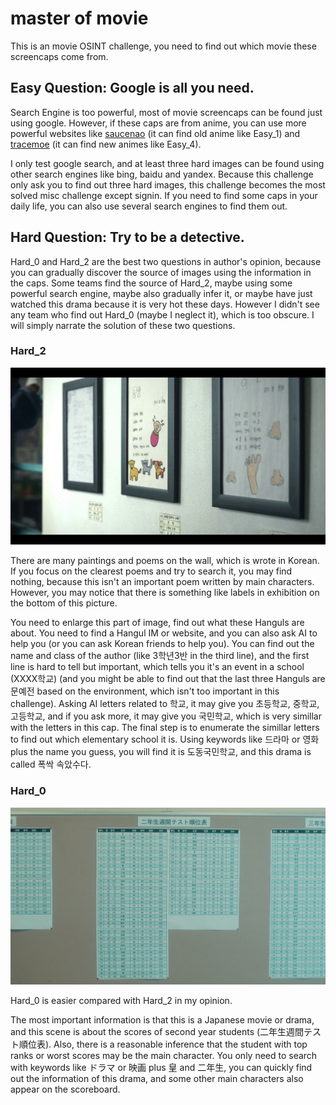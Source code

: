 # master of movie

This is an movie OSINT challenge, you need to find out which movie these screencaps come from.

## Easy Question: Google is all you need.

Search Engine is too powerful, most of movie screencaps can be found just using google. However, if these caps are from anime, you can use more powerful websites like [saucenao]() (it can find old anime like Easy_1) and [tracemoe](https://trace.moe/) (it can find new animes like Easy_4).

I only test google search, and at least three hard images can be found using other search engines like bing, baidu and yandex. Because this challenge only ask you to find out three hard images, this challenge becomes the most solved misc challenge except signin. If you need to find some caps in your daily life, you can also use several search engines to find them out.

## Hard Question: Try to be a detective.

Hard_0 and Hard_2 are the best two questions in author's opinion, because you can gradually discover the source of images using the information in the caps. Some teams find the source of Hard_2, maybe using some powerful search engine, maybe also gradually infer it, or maybe have just watched this drama because it is very hot these days. However I didn't see any team who find out Hard_0 (maybe I neglect it), which is too obscure. I will simply narrate the solution of these two questions.

### Hard_2

![Hard_2](hard_2.jpg)

There are many paintings and poems on the wall, which is wrote in Korean. If you focus on the clearest poems and try to search it, you may find nothing, because this isn't an important poem written by main characters. However, you may notice that there is something like labels in exhibition on the bottom of this picture.

You need to enlarge this part of image, find out what these Hanguls are about. You need to find a Hangul IM or website, and you can also ask AI to help you (or you can ask Korean friends to help you). You can find out the name and class of the author (like 3학년3반 in the third line), and the first line is hard to tell but important, which tells you it's an event in a school (XXXX학교) (and you might be able to find out that the last three Hanguls are 문예전 based on the environment, which isn't too important in this challenge). Asking AI letters related to 학교, it may give you 초등학교, 중학교, 고등학교, and if you ask more, it may give you 국민학교, which is very simillar with the letters in this cap. The final step is to enumerate the simillar letters to find out which elementary school it is. Using keywords like 드라마 or 영화 plus the name you guess, you will find it is 도동국민학교, and this drama is called 폭싹 속았수다.

### Hard_0

![Hard_0](hard_0.jpg)

Hard_0 is easier compared with Hard_2 in my opinion.

The most important information is that this is a Japanese movie or drama, and this scene is about the scores of second year students (二年生週間テスト順位表). Also, there is a reasonable inference that the student with top ranks or worst scores may be the main character. You only need to search with keywords like ドラマ or 映画 plus 皇 and 二年生, you can quickly find out the information of this drama, and some other main characters also appear on the scoreboard.